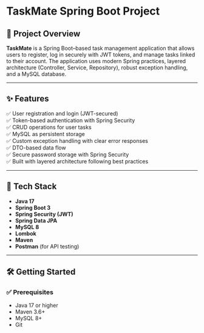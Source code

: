 # TaskMate Spring Boot Project

## 📌 Project Overview

**TaskMate** is a Spring Boot–based task management application that allows users to register,
log in securely with JWT tokens, and manage tasks linked to their account.
The application uses modern Spring practices, layered architecture (Controller, Service, Repository), robust exception handling, and a MySQL database.

---

## ✨ Features

✅ User registration and login (JWT-secured)  
✅ Token-based authentication with Spring Security  
✅ CRUD operations for user tasks  
✅ MySQL as persistent storage  
✅ Custom exception handling with clear error responses  
✅ DTO-based data flow  
✅ Secure password storage with Spring Security  
✅ Built with layered architecture following best practices

---

## 🚀 Tech Stack

- **Java 17**
- **Spring Boot 3**
- **Spring Security (JWT)**
- **Spring Data JPA**
- **MySQL 8**
- **Lombok**
- **Maven**
- **Postman** (for API testing)

---

## 🛠️ Getting Started

### ✅ Prerequisites

- Java 17 or higher  
- Maven 3.6+  
- MySQL 8+  
- Git

